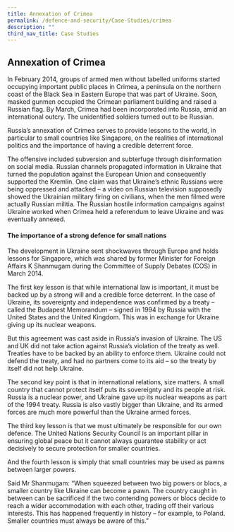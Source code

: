 ```yaml
---
title: Annexation of Crimea
permalink: /defence-and-security/Case-Studies/crimea
description: ""
third_nav_title: Case Studies
---
```

## Annexation of Crimea

In February 2014, groups of armed men without labelled uniforms started occupying important public places in Crimea, a peninsula on the northern coast of the Black Sea in Eastern Europe that was part of Ukraine. Soon, masked gunmen occupied the Crimean parliament building and raised a Russian flag. By March, Crimea had been incorporated into Russia, amid an international outcry. The unidentified soldiers turned out to be Russian.
 
Russia’s annexation of Crimea serves to provide lessons to the world, in particular to small countries like Singapore, on the realities of international politics and the importance of having a credible deterrent force.

The offensive included subversion and subterfuge through disinformation on social media. Russian channels propagated information in Ukraine that turned the population against the European Union and consequently supported the Kremlin. One claim was that Ukraine’s ethnic Russians were being oppressed and attacked – a video on Russian television supposedly showed the Ukrainian military firing on civilians, when the men filmed were actually Russian militia. The Russian hostile information campaigns against Ukraine worked when Crimea held a referendum to leave Ukraine and was eventually annexed.

#### The importance of a strong defence for small nations 

The development in Ukraine sent shockwaves through Europe and holds lessons for Singapore, which was shared by former Minister for Foreign Affairs K Shanmugam during the Committee of Supply Debates (COS) in March 2014.

The first key lesson is that while international law is important, it must be backed up by a strong will and a credible force deterrent. In the case of Ukraine, its sovereignty and independence was confirmed by a treaty – called the Budapest Memorandum – signed in 1994 by Russia with the United States and the United Kingdom. This was in exchange for Ukraine giving up its nuclear weapons.

But this agreement was cast aside in Russia’s invasion of Ukraine. The US and UK did not take action against Russia’s violation of the treaty as well. Treaties have to be backed by an ability to enforce them. Ukraine could not defend the treaty, and had no partners come to its aid – so the treaty by itself did not help Ukraine.

The second key point is that in international relations, size matters. A small country that cannot protect itself puts its sovereignty and its people at risk. Russia is a nuclear power, and Ukraine gave up its nuclear weapons as part of the 1994 treaty. Russia is also vastly bigger than Ukraine, and its armed forces are much more powerful than the Ukraine armed forces. 

The third key lesson is that we must ultimately be responsible for our own defence. The United Nations Security Council is an important pillar in ensuring global peace but it cannot always guarantee stability or act decisively to secure protection for smaller countries.

And the fourth lesson is simply that small countries may be used as pawns between larger powers.
 
Said Mr Shanmugam: “When squeezed between two big powers or blocs, a smaller country like Ukraine can become a pawn. The country caught in between can be sacrificed if the two contending powers or blocs decide to reach a wider accommodation with each other, trading off their various interests. This has happened frequently in history – for example, to Poland. Smaller countries must always be aware of this.”